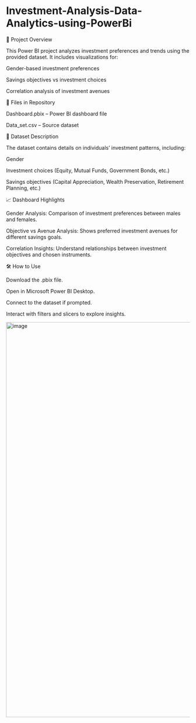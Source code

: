 # Investment-Analysis-Data-Analytics-using-PowerBi

📌 Project Overview

This Power BI project analyzes investment preferences and trends using the provided dataset.
It includes visualizations for:

Gender-based investment preferences

Savings objectives vs investment choices

Correlation analysis of investment avenues

📂 Files in Repository

Dashboard.pbix – Power BI dashboard file

Data_set.csv – Source dataset

📑 Dataset Description

The dataset contains details on individuals’ investment patterns, including:

Gender

Investment choices (Equity, Mutual Funds, Government Bonds, etc.)

Savings objectives (Capital Appreciation, Wealth Preservation, Retirement Planning, etc.)

📈 Dashboard Highlights

Gender Analysis: Comparison of investment preferences between males and females.

Objective vs Avenue Analysis: Shows preferred investment avenues for different savings goals.

Correlation Insights: Understand relationships between investment objectives and chosen instruments.

🛠 How to Use

Download the .pbix file.

Open in Microsoft Power BI Desktop.

Connect to the dataset if prompted.

Interact with filters and slicers to explore insights.

<img width="1920" height="1080" alt="image" src="https://github.com/user-attachments/assets/212fd705-8e7e-4c08-b998-63df56f624db" />

